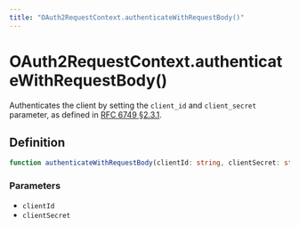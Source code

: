 ```yaml
---
title: "OAuth2RequestContext.authenticateWithRequestBody()"
---
```


# OAuth2RequestContext.authenticateWithRequestBody()

Authenticates the client by setting the `client_id` and `client_secret` parameter, as defined in [RFC 6749 §2.3.1](https://datatracker.ietf.org/doc/html/rfc6749#section-2.3.1).

## Definition

```ts
function authenticateWithRequestBody(clientId: string, clientSecret: string): void;
```

### Parameters

- `clientId`
- `clientSecret`
